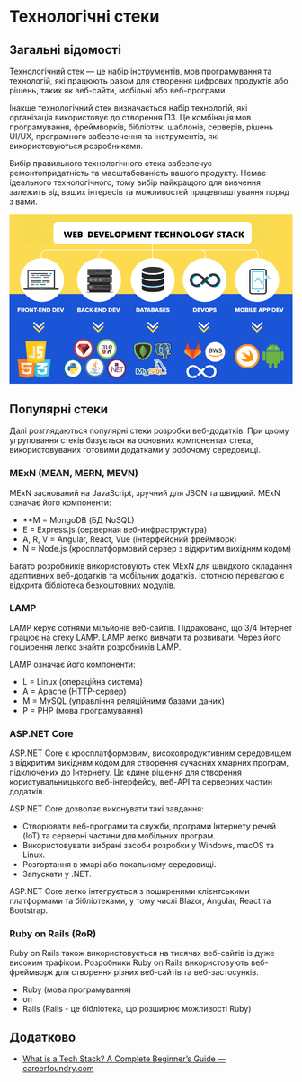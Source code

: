 # Технологічні стеки

## Загальні відомості

Технологічний стек — це набір інструментів, мов програмування та технологій, які працюють разом для створення цифрових продуктів або рішень, таких як веб-сайти, мобільні або веб-програми.

Інакше технологічний стек визначається набір технологій, які організація використовує до створення ПЗ. Це комбінація мов програмування, фреймворків, бібліотек, шаблонів, серверів, рішень UI/UX, програмного забезпечення та інструментів, які використовуються розробниками.

Вибір правильного технологічного стека забезпечує ремонтопридатність та масштабованість вашого продукту. Немає ідеального технологічного, тому вибір найкращого для вивчення залежить від ваших інтересів та можливостей працевлаштування поряд з вами.

![Стеки](./assets/tech-stacks.png)

## Популярні стеки

Далі розглядаються популярні стеки розробки веб-додатків. При цьому угруповання стеків базується на основних компонентах стека, використовуваних готовими додатками у робочому середовищі.

### MExN (MEAN, MERN, MEVN)

MExN заснований на JavaScript, зручний для JSON та швидкий. MExN означає його компоненти:

- **M = MongoDB (БД NoSQL)
- E = Express.js (серверная веб-инфраструктура)
- A, R, V = Angular, React, Vue (інтерфейсний фреймворк)
- N = Node.js (кросплатформовий сервер з відкритим вихідним кодом)

Багато розробників використовують стек MEхN для швидкого складання адаптивних веб-додатків та мобільних додатків. Істотною перевагою є відкрита бібліотека безкоштовних модулів.

### LAMP

LAMP керує сотнями мільйонів веб-сайтів. Підраховано, що 3/4 Інтернет працює на стеку LAMP. LAMP легко вивчати та розвивати. Через його поширення легко знайти розробників LAMP.

LAMP означає його компоненти:

- L = Linux (операційна система)
- A = Apache (HTTP-сервер)
- M = MySQL (управління реляційними базами даних)
- P = PHP (мова програмування)

### ASP.NET Core

ASP.NET Core є кросплатформовим, високопродуктивним середовищем з відкритим вихідним кодом для створення сучасних хмарних програм, підключених до Інтернету. Цє єдине рішення для створення користувальницького веб-інтерфейсу, веб-API та серверних частин додатків.

ASP.NET Core дозволяє виконувати такі завдання:

- Створювати веб-програми та служби, програми Інтернету речей (IoT) та серверні частини для мобільних програм.
- Використовувати вибрані засоби розробки у Windows, macOS та Linux.
- Розгортання в хмарі або локальному середовищі.
- Запускати у .NET.

ASP.NET Core легко інтегрується з поширеними клієнтськими платформами та бібліотеками, у тому числі Blazor, Angular, React та Bootstrap.

### Ruby on Rails (RoR)

Ruby on Rails також використовується на тисячах веб-сайтів із дуже високим трафіком. Розробники Ruby on Rails використовують веб-фреймворк для створення різних веб-сайтів та веб-застосунків.

- Ruby (мова програмування)
- on
- Rails (Rails - це бібліотека, що розширює можливості Ruby)

## Додатково

- [What is a Tech Stack? A Complete Beginner’s Guide — careerfoundry.com](https://careerfoundry.com/en/blog/web-development/what-is-a-tech-stack/)